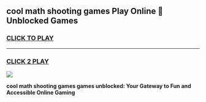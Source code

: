 
## cool math shooting games Play Online 👋 Unblocked Games
<h3>
<a href="https://news.freeplayer.one?title=cool_math_shooting_games&ref=17CMG">CLICK TO PLAY</a></h3>
<hr>

<h3>
<a href="https://news.freeplayer.one?title=cool_math_shooting_games&ref=17CMG">CLICK 2 PLAY</a>
  
</h3>

<a href="https://news.freeplayer.one?title=cool_math_shooting_games&ref=17CMG/"><img src="https://clearcache.store/games.png"></a>


**cool math shooting games games unblocked: Your Gateway to Fun and Accessible Online Gaming**
